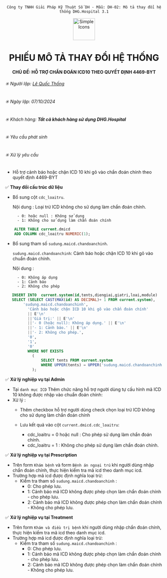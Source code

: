 <div align="center">

`Công ty TNHH Giải Pháp Kỹ Thuật Số DH - Mẫu: DH-02: Mô tả thay đổi hệ thống DHG.Hospital 3.1`

</div>

<div align="center">
  <img src="https://raw.githubusercontent.com/dh-hos/dhg.hospitalprinter/main/Deploy_Tools/Logo.ico" alt="Simple Icons" width=70>
  <h1>PHIẾU MÔ TẢ THAY ĐỔI HỆ THỐNG</h1>  
</div>
<div align="center">

#### CHỦ ĐỀ: HỖ TRỢ CHẨN ĐOÁN ICD10 THEO QUYẾT ĐỊNH 4469-BYT

</div>

###### :eight_spoked_asterisk: Người lập: [Lê Quốc Thống](https://github.com/lequocthong29)

###### :eight_spoked_asterisk: Ngày lập: 07/10/2024

###### :eight_spoked_asterisk: Khách hàng: **Tất cả khách hàng sử dụng DHG.Hospital**

###### :eight_spoked_asterisk: Yêu cầu phát sinh

###### :eight_spoked_asterisk: Xử lý yêu cầu

- Hỗ trợ cảnh báo hoặc chặn ICD 10 khi gõ vào chẩn đoán chính theo quyết định 4469-BYT

:white_check_mark: **Thay đổi cấu trúc dữ liệu**
- Bổ sung cột `cdc_loaitru`.
  
   Nội dung : Loại trừ ICD không cho sử dụng làm chẩn đoán chính.
  
        - 0: hoặc null : Không sử dụng
        - 1: Không cho sử dụng làm chẩn đoán chính
```sql
    ALTER TABLE current.dmicd
    ADD COLUMN cdc_loaitru NUMERIC(1);
```


- Bổ sung tham số `sudung.maicd.chandoanchinh`.
  
  `sudung.maicd.chandoanchinh`: Cảnh báo hoặc chặn ICD 10 khi gõ vào chuẩn đoán chính.
  
  Nội dung :
  
        - 0: Không áp dụng
        - 1: Cảnh báo
        - 2: Không cho phép

```sql
   INSERT INTO  current.system(id,tents,diengiai,giatri,loai,module)
   SELECT (SELECT CAST(MAX(id) AS DECIMAL)+ 1 FROM current.system),
  		'sudung.maicd.chandoanchinh',
          'Cảnh báo hoặc chặn ICD 10 khi gõ vào chẩn đoán chính' 
          || E'\n' 
          ||'Giá trị:' || E'\n' 
          ||'- 0 (hoặc null): Không áp dụng.' || E'\n' 
          ||'- 1: Cảnh báo.' || E'\n'
          ||'- 2: Không cho phép.',
          '0',
          '1',
          '0'
          WHERE NOT EXISTS
          	(
              	SELECT tents FROM current.system
          		WHERE UPPER(tents) = UPPER('sudung.maicd.chandoanchinh')
          	);
```
    

:white_check_mark: **Xử lý nghiệp vụ tại Admin**

- Tại `danh mục ICD` Thêm chức năng hỗ trợ người dùng tự cấu hình mã ICD 10 không được nhập vào chuẩn đoán chính:
- Xử lý :
    + Thêm checkbox hỗ trợ người dùng check chọn loại trừ ICD không cho sử dụng làm chẩn đoán chính
    + Lưu kết quả vào cột `current.dmicd.cdc_loaitru`:
      
        + cdc_loaitru = 0 hoặc null : Cho phép sử dụng làm chẩn đoán chính.      
        + cdc_loaitru = 1 : Không cho phép sử dụng làm chẩn đoán chính.

:white_check_mark: **Xử lý nghiệp vụ tại Prescription**

- Trên form `Khám bệnh` và form `Bệnh án ngoại trú` khi người dùng nhập chẩn đoán chính, thực hiện kiểm tra mã icd theo danh mục icd.
- Trường hợp mã icd được định nghĩa loại trừ:
   - Kiểm tra tham số `sudung.maicd.chandoanchinh` :
     + 0: Cho phép lưu.       
     + 1: Cảnh báo mã ICD không được phép chọn làm chẩn đoán chính - cho phép lưu.     
     + 2: Cảnh báo mã ICD không được phép chọn làm chẩn đoán chính - Không cho phép lưu.
       
:white_check_mark: **Xử lý nghiệp vụ tại Treatment**

- Trên form `Khám và điều trị bệnh` khi người dùng nhập chẩn đoán chính, thực hiện kiểm tra mã icd theo danh mục icd.
- Trường hợp mã icd được định nghĩa loại trừ:
   - Kiểm tra tham số `sudung.maicd.chandoanchinh` :
     + 0: Cho phép lưu.
     + 1: Cảnh báo mã ICD không được phép chọn làm chẩn đoán chính - cho phép lưu.
     + 2: Cảnh báo mã ICD không được phép chọn làm chẩn đoán chính - Không cho phép lưu.
